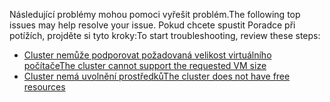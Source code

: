 <span data-ttu-id="31d1a-101">Následující problémy mohou pomoci vyřešit problém.</span><span class="sxs-lookup"><span data-stu-id="31d1a-101">The following top issues may help resolve your issue.</span></span> <span data-ttu-id="31d1a-102">Pokud chcete spustit Poradce při potížích, projděte si tyto kroky:</span><span class="sxs-lookup"><span data-stu-id="31d1a-102">To start troubleshooting, review these steps:</span></span>

- [<span data-ttu-id="31d1a-103">Cluster nemůže podporovat požadovaná velikost virtuálního počítače</span><span class="sxs-lookup"><span data-stu-id="31d1a-103">The cluster cannot support the requested VM size</span></span>](../articles/virtual-machines/linux/troubleshoot-deploy-vm.md#the-cluster-cannot-support-the-requested-vm-size)
- [<span data-ttu-id="31d1a-104">Cluster nemá uvolnění prostředků</span><span class="sxs-lookup"><span data-stu-id="31d1a-104">The cluster does not have free resources</span></span>](../articles/virtual-machines/linux/troubleshoot-deploy-vm.md#the-cluster-does-not-have-free-resources)